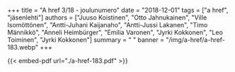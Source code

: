 +++
title = "A href 3/18 - joulunumero"
date = "2018-12-01"
tags = ["a href", "jäsenlehti"]
authors = ["Juuso Koistinen", "Otto Jahnukainen", "Ville Isomöttönen", "Antti-Juhani Kaijanaho", "Antti-Jussi Lakanen", "Timo Männikkö", "Anneli Heimbürger", "Emilia Varonen", "Jyrki Kokkonen", "Leo Toiminen", "Jyrki Kokkonen"]
summary = " "
banner = "/img/a-href/a-href-183.webp"
+++

{{< embed-pdf url="./a-href-183.pdf" >}}
